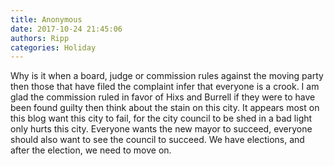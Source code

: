 ```yaml
---
title: Anonymous
date: 2017-10-24 21:45:06
authors: Ripp
categories: Holiday
---
```


 Why is it when a board, judge or commission rules against the moving party then those that have filed the complaint infer that everyone is a crook. I am glad the commission ruled in favor of Hixs and Burrell if they were to have been found guilty then think about the stain on this city. It appears most on this blog want this city to fail, for the city council to be shed in a bad light only hurts this city. Everyone wants the new mayor to succeed, everyone should also want to see the council to succeed. We have elections, and after the election, we need to move on.